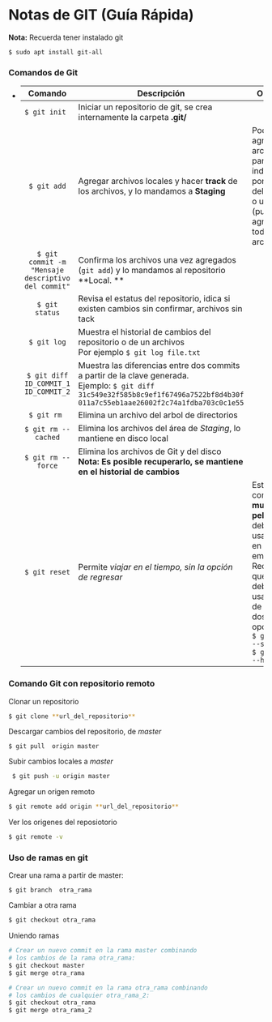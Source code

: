 # Notas de GIT (Guía Rápida)

**Nota:** Recuerda tener instalado git

`$ sudo apt install git-all `

### Comandos de Git

- |                      Comando                       | Descripción                                                  | Opciones                                                     |
  | :------------------------------------------------: | ------------------------------------------------------------ | ------------------------------------------------------------ |
  |                   `$ git init `                    | Iniciar un repositorio de git, se crea internamente la carpeta **.git/** |                                                              |
  |                    `$ git add`                     | Agregar archivos  locales y hacer **track** de los archivos, y lo mandamos a **Staging** | Podemos  agregar un archivo en paricular indicando por nombre del archivo o un **.** (punto) agrega todos los archivos |
  | `$ git commit -m "Mensaje descriptivo del commit"` | Confirma los archivos  una vez agregados (`git add`) y lo mandamos al repositorio **Local. ** |                                                              |
  |                   `$ git status`                   | Revisa el estatus del repositorio, idica si existen cambios sin confirmar, archivos sin tack |                                                              |
  |                    `$ git log`                     | Muestra el historial de cambios del repositorio o de un archivos<br />Por ejemplo `$ git log file.txt` |                                                              |
  |        `$ git diff ID_COMMIT_1 ID_COMMIT_2`        | Muestra las diferencias entre dos commits a partir de la clave generada.<br />Ejemplo: `$ git diff 31c549e32f585b8c9ef1f67496a7522bf8d4b30f 011a7c55eb1aae26002f2c74a1fdba703c0c1e55 ` |                                                              |
  |                    `$ git rm `                     | Elimina un archivo del arbol de directorios                  |                                                              |
  |                `$ git rm --cached`                 | Elimina los archivos del área de *Staging*, lo mantiene en disco local |                                                              |
  |                 `$ git rm --force`                 | Elimina los archivos de Git y del disco<br />**Nota: Es posible recuperarlo, se mantiene en el historial de cambios** |                                                              |
  |                   `$ git reset`                    | Permite *viajar en el tiempo, sin la opción de regresar*  <br /> | Este comando es **muy peligroso** y debemos usarlo solo en caso de emergencia. Recuerda que debemos usar alguna de estas dos opciones: <br />`$ git reset --soft`<br />`$ git reset --hard ` |


### Comando Git con repositorio remoto

Clonar un repositorio 

```bash
$ git clone **url_del_repositorio**
```

Descargar cambios del repositorio,  de *master*

`$ git pull  origin master`

Subir cambios locales a *master*

```bash
 $ git push -u origin master
```

Agregar un origen remoto 

```bash
$ git remote add origin **url_del_repositorio**
```

Ver los origenes del reposiotorio 

```bash
$ git remote -v 
```



### Uso de ramas en git 

Crear una rama a partir de master:

`$ git branch  otra_rama`

Cambiar a otra  rama 

```bash
$ git checkout otra_rama
```

Uniendo ramas 

```bash
# Crear un nuevo commit en la rama master combinando
# los cambios de la rama otra_rama:
$ git checkout master
$ git merge otra_rama

# Crear un nuevo commit en la rama otra_rama combinando
# los cambios de cualquier otra_rama_2:
$ git checkout otra_rama
$ git merge otra_rama_2
```







